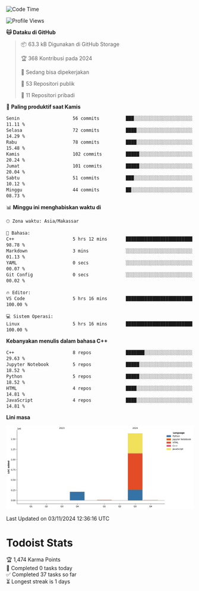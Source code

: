 <!--START_SECTION:waka-->
![Code Time](http://img.shields.io/badge/Code%20Time-85%20hrs%204%20mins-blue)

![Profile Views](http://img.shields.io/badge/Profil%20dilihat-1-blue)

**🐱 Dataku di GitHub** 

> 📦 63.3 kB Digunakan di GitHub Storage 
 > 
> 🏆 368 Kontribusi pada 2024
 > 
> 💼 Sedang bisa dipekerjakan
 > 
> 📜 53 Repositori publik 
 > 
> 🔑 11 Repositori pribadi 
 > 
📅 **Paling produktif saat Kamis** 

```text
Senin                    56 commits          ███░░░░░░░░░░░░░░░░░░░░░░   11.11 % 
Selasa                   72 commits          ████░░░░░░░░░░░░░░░░░░░░░   14.29 % 
Rabu                     78 commits          ████░░░░░░░░░░░░░░░░░░░░░   15.48 % 
Kamis                    102 commits         █████░░░░░░░░░░░░░░░░░░░░   20.24 % 
Jumat                    101 commits         █████░░░░░░░░░░░░░░░░░░░░   20.04 % 
Sabtu                    51 commits          ███░░░░░░░░░░░░░░░░░░░░░░   10.12 % 
Minggu                   44 commits          ██░░░░░░░░░░░░░░░░░░░░░░░   08.73 % 
```


📊 **Minggu ini menghabiskan waktu di** 

```text
🕑︎ Zona waktu: Asia/Makassar

💬 Bahasa: 
C++                      5 hrs 12 mins       █████████████████████████   98.78 % 
Markdown                 3 mins              ░░░░░░░░░░░░░░░░░░░░░░░░░   01.13 % 
YAML                     0 secs              ░░░░░░░░░░░░░░░░░░░░░░░░░   00.07 % 
Git Config               0 secs              ░░░░░░░░░░░░░░░░░░░░░░░░░   00.02 % 

🔥 Editor: 
VS Code                  5 hrs 16 mins       █████████████████████████   100.00 % 

💻 Sistem Operasi: 
Linux                    5 hrs 16 mins       █████████████████████████   100.00 % 
```

**Kebanyakan menulis dalam bahasa C++** 

```text
C++                      8 repos             ███████░░░░░░░░░░░░░░░░░░   29.63 % 
Jupyter Notebook         5 repos             █████░░░░░░░░░░░░░░░░░░░░   18.52 % 
Python                   5 repos             █████░░░░░░░░░░░░░░░░░░░░   18.52 % 
HTML                     4 repos             ████░░░░░░░░░░░░░░░░░░░░░   14.81 % 
JavaScript               4 repos             ████░░░░░░░░░░░░░░░░░░░░░   14.81 % 
```



**Lini masa**

![Lines of Code chart](https://raw.githubusercontent.com/yusuf601/yusuf601/main/assets/bar_graph.png)


 Last Updated on 03/11/2024 12:36:16 UTC
<!--END_SECTION:waka-->
# Todoist Stats

<!-- TODO-IST:START -->
🏆  1,474 Karma Points           
🌸  Completed 0 tasks today           
✅  Completed 37 tasks so far           
⏳  Longest streak is 1 days
<!-- TODO-IST:END -->
